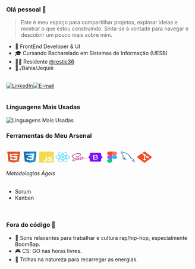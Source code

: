 ### Olá pessoal 👋

> Este é meu espaço para compartilhar projetos, explorar ideias e mostrar o que estou construindo. Sinta-se à vontade para navegar e descobrir um pouco mais sobre mim.

- 💼 FrontEnd Developer & UI  
- 🎓 Cursando Bacharelado em Sistemas de Informação (UESB)  
- 👨‍💻 Residente [@restic36](https://www.restic36.cepedi.org.br/)  
- 📍./Bahia/Jequié  

<br>  
<div style="display: flex; align-items: center;">  
  <a href="https://www.linkedin.com/in/wellingtondevsk/" target="_blank">  
    <img src="https://cdn.jsdelivr.net/gh/devicons/devicon/icons/linkedin/linkedin-original.svg" width="25" height="25" alt="LinkedIn">  
  </a>  
    
  <a href="mailto:wellingtondev00@gmail.com" target="_blank">  
    <img src="https://cdn-icons-png.flaticon.com/512/732/732200.png" width="25" height="25" alt="E-mail">  
  </a>  
</div>  

#  

### Linguagens Mais Usadas  

![Linguagens Mais Usadas](https://github-readme-stats.vercel.app/api/top-langs/?username=Wellingtonn2k&hide_progress=true&bg_color=00000000&border_color=00000000&title_color=C0C0C0&text_color=C0C0C0&hide_title=true)  

### Ferramentas do Meu Arsenal  

<div style="display: inline_block"><br>  
    <div>
      <img align="center" alt="Wellington-HTML" height="30" width="40" src="https://raw.githubusercontent.com/devicons/devicon/master/icons/html5/html5-original.svg">  
      <img align="center" alt="Wellington-CSS" height="30" width="40" src="https://raw.githubusercontent.com/devicons/devicon/master/icons/css3/css3-original.svg">  
      <img align="center" alt="Wellington-Js" height="30" width="40" src="https://raw.githubusercontent.com/devicons/devicon/master/icons/javascript/javascript-plain.svg">  
      <img align="center" alt="Wellington-React" height="30" width="40" src="https://raw.githubusercontent.com/devicons/devicon/master/icons/react/react-original.svg">  
      <img align="center" alt="Wellington-Sass" height="30" width="40" src="https://raw.githubusercontent.com/devicons/devicon/master/icons/sass/sass-original.svg">  
      <img align="center" alt="Wellington-Bootstrap" height="30" width="40" src="https://raw.githubusercontent.com/devicons/devicon/master/icons/bootstrap/bootstrap-original.svg">  
      <img align="center" alt="Wellington-Git" height="30" width="40" src="https://raw.githubusercontent.com/devicons/devicon/master/icons/figma/figma-original.svg">
      <img align="center" alt="Wellington-MySql" height="30" width="40" src="https://raw.githubusercontent.com/devicons/devicon/master/icons/mysql/mysql-original.svg">  
      <img align="center" alt="Wellington-Git" height="30" width="40" src="https://raw.githubusercontent.com/devicons/devicon/master/icons/git/git-original.svg">
    </div>

  ###### Metodologias Ágeis

  - Scrum
  - Kanban
  
</div>  
<br>  

### Fora do código 💬  

- 🎵 Sons relaxantes para trabalhar e cultura rap/hip-hop, especialmente BoomBap.  
- 🎮 CS: GO nas horas livres.  
- 🍃 Trilhas na natureza para recarregar as energias.
